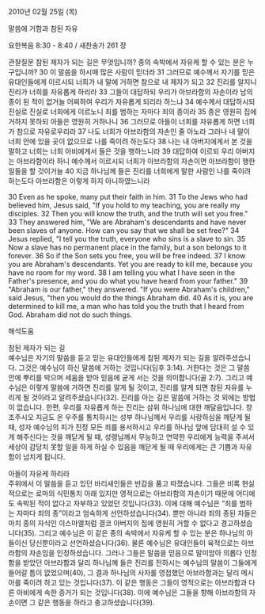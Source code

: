 2010년 02월 25일 (목)

말씀에 거함과 참된 자유



요한복음 8:30 - 8:40 / 새찬송가 261 장


관찰질문
참된 제자가 되는 길은 무엇입니까?
종의 속박에서 자유케 할 수 있는 분은 누구입니까?
30 이 말씀을 하시매 많은 사람이 믿더라 
31 그러므로 예수께서 자기를 믿은 유대인들에게 이르시되 너희가 내 말에 거하면 참으로 내 제자가 되고 
32 진리를 알지니 진리가 너희를 자유롭게 하리라 
33 그들이 대답하되 우리가 아브라함의 자손이라 남의 종이 된 적이 없거늘 어찌하여 우리가 자유롭게 되리라 하느냐 
34 예수께서 대답하시되 진실로 진실로 너희에게 이르노니 죄를 범하는 자마다 죄의 종이라 
35 종은 영원히 집에 거하지 못하되 아들은 영원히 거하나니 
36 그러므로 아들이 너희를 자유롭게 하면 너희가 참으로 자유로우리라 
37 나도 너희가 아브라함의 자손인 줄 아노라 그러나 내 말이 너희 안에 있을 곳이 없으므로 나를 죽이려 하는도다 
38 나는 내 아버지에게서 본 것을 말하고 너희는 너희 아비에게서 들은 것을 행하느니라 
39 대답하여 이르되 우리 아버지는 아브라함이라 하니 예수께서 이르시되 너희가 아브라함의 자손이면 아브라함이 행한 일들을 할 것이거늘 
40 지금 하나님께 들은 진리를 너희에게 말한 사람인 나를 죽이려 하는도다 아브라함은 이렇게 하지 아니하였느니라 

30 Even as he spoke, many put their faith in him. 31 To the Jews who had believed him, Jesus said, "If you hold to my teaching, you are really my disciples. 32 Then you will know the truth, and the truth will set you free." 33 They answered him, "We are Abraham's descendants and have never been slaves of anyone. How can you say that we shall be set free?" 34 Jesus replied, "I tell you the truth, everyone who sins is a slave to sin. 35 Now a slave has no permanent place in the family, but a son belongs to it forever. 36 So if the Son sets you free, you will be free indeed. 37 I know you are Abraham's descendants. Yet you are ready to kill me, because you have no room for my word. 38 I am telling you what I have seen in the Father's presence, and you do what you have heard from your father." 39 "Abraham is our father," they answered. "If you were Abraham's children," said Jesus, "then you would do the things Abraham did. 40 As it is, you are determined to kill me, a man who has told you the truth that I heard from God. Abraham did not do such things.

해석도움





참된 제자가 되는 길  
예수님은 자기의 말씀을 듣고 믿는 유대인들에게 참된 제자가 되는 길을 알려주셨습니다. 그것은 예수님이 하신 말씀에 거하는 것입니다(딤후 3:14). 거한다는 것은 그 말씀 안에 뿌리를 박으며 세움을 받아 믿음에 굳게 서는 것을 의미합니다(골 2:7). 그리고 예수님은 이렇게 말씀에 거하면 진리를 알게 될 것이고, 진리를 알게 되면 참된 자유를 누리게 될 것이라고 알려주셨습니다(32). 진리를 아는 길은 말씀에 거하는 것 외에는 방법이 없습니다. 한편, 우리를 자유롭게 하는 진리는 삼위 하나님에 대한 깨달음입니다. 창조주시오 지금도 온 우주를 통치하시는 성부 하나님께서 우리를 사랑하심을 깨닫게 될 때, 성자 예수님의 피가 진정 모든 죄를 용서하시고 우리를 하나님 앞에 담대히 설 수 있게 해주신다는 것을 깨닫게 될 때, 성령님께서 무능하고 연약한 우리에게 능력을 주셔서 세상이 감당치 못할 일을 하게 하실 수 있음을 깨닫게 될 때 우리에게는 큰 기쁨과 자유함이 넘치게 됩니다. 

아들이 자유케 하리라  
주위에서 이 말씀을 듣고 있던 바리새인들은 반감을 품고 따졌습니다. 그들은 비록 현실적으로는 로마의 식민통치 아래 있지만 영적으로는 아브라함의 자손이기 때문에 어디에도 속박된 적이 없다고 자부하고 있었던 것입니다(33). 이에 대해 예수님은 “죄를 범하는 자마다 죄의 종”이라고 엄숙하게 선언하셨습니다(34). 뿐만 아니라 죄의 종된 자들은 마치 종의 자식인 이스마엘처럼 결코 아버지의 집에 영원히 거할 수 없다고 경고하셨습니다(35). 그리고 예수님은 이 같은 종의 속박에서 자유케 할 수 있는 분은 하나님의 아들이신 당신뿐이라고 선언하셨습니다(36). 물론 예수님은 유대인들이 육적으로는 아브라함의 자손임을 인정하셨습니다. 그러나 그들은 말씀을 믿음으로 말미암아 의롭다 인정함을 받았던 아브라함과 달리 하나님께 들은 진리를 전하시는 예수님의 말씀이 그들에게 들어갈 틈이 없었으며(40), 그 결과 하나님의 사자를 영접했던 아브라함과는 달리 메시아를 죽이려 하고 있는 것입니다(37). 이 같은 행동은 그들이 영적으로는 아브라함과 다른 아비에게 속한 증거가 되는 것입니다(38). 이에 예수님은 그들을 향해 아브라함의 자손이면 그 같은 행동을 하라고 충고하셨습니다(39).